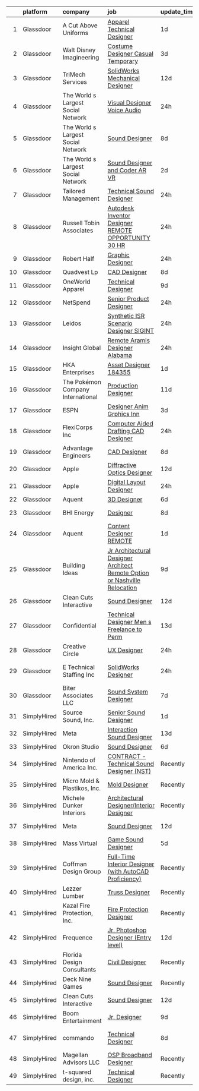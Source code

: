 

|    | platform    | company                            | job                                                                                                                                                                                                                                                                                                                                                                                                                                                                                                                                                                                                                                                                                                                                                                                                                                                                                                                                                                                                                                                                                                                                                                                                                                                                                                                                           | update_time   | location                    |
|---:|:------------|:-----------------------------------|:----------------------------------------------------------------------------------------------------------------------------------------------------------------------------------------------------------------------------------------------------------------------------------------------------------------------------------------------------------------------------------------------------------------------------------------------------------------------------------------------------------------------------------------------------------------------------------------------------------------------------------------------------------------------------------------------------------------------------------------------------------------------------------------------------------------------------------------------------------------------------------------------------------------------------------------------------------------------------------------------------------------------------------------------------------------------------------------------------------------------------------------------------------------------------------------------------------------------------------------------------------------------------------------------------------------------------------------------|:--------------|:----------------------------|
|  1 | Glassdoor   | A Cut Above Uniforms               | [Apparel Technical Designer](https://www.glassdoor.com/partner/jobListing.htm?pos=106&ao=1110586&s=58&guid=00000182d3d2618abec780efdfd5df3e&src=GD_JOB_AD&t=SR&vt=w&ea=1&cs=1_48b887fa&cb=1661411156708&jobListingId=1008088124954&cpc=39A4E8CE329AB187&jrtk=3-0-1gb9t4odlklv7801-1gb9t4oe2g4ei800-81e2958f26bec26a--6NYlbfkN0DZZww-p_mr8GWlqIRBY21Wjl_Fk3kglyx5_HcxykVqwXZdTK_RQWJFzG2--JSCIKcXUPKfG8T2NTLlSU-Aa5jatvZMVMPUCVVe7QI4-MfIYtbcUAeMtOuOCErJDgVQ0VdZxfhqxq_9xndenQWKHqbdetCu8oCQlTIslCgpx1S5C14UMc7LX_9913lBWTYNml4NrltbwUMaIxblhDeSlkTY6MC9Vq5W96RG23To1DdADD9j4Yxa5YYIKG6LTdZFdCXT2Y8e9bDV06jrO0TFPSLF92Ls4Iz-1v_GKJF5SFPsGEzH6aMKtVo3a15-7KKwvaBY8wBGrIVhYC-xENDsWXt3B8RZCEArFCepinyF9wQ3c12gQeFVzlZtuFf7F9aTit7yxYXYWfXMZ902UenIZy5rcrktqIhXU7EeObfN9ZN14Tk1InJiib_x0gvCkSf7RwxUQV5QibVPkrhTWcnZ1qOYsTUbyr6Ai2Gojv8vth9KQN2NonW2kNa0hPF6P85vTNA%3D)                                                                                                                                                                                                                                                                                                                                                                                                                                                                           | 1d            | Louisville, CO              |
|  2 | Glassdoor   | Walt Disney Imagineering           | [Costume Designer   Casual Temporary](https://www.glassdoor.com/partner/jobListing.htm?pos=115&ao=1110586&s=58&guid=00000182d3d2618abec780efdfd5df3e&src=GD_JOB_AD&t=SR&vt=w&cs=1_fe8b1e03&cb=1661411156709&jobListingId=1008084142677&cpc=D2F1DE17EE1F43B9&jrtk=3-0-1gb9t4odlklv7801-1gb9t4oe2g4ei800-b1ca8532029a0a47--6NYlbfkN0DAFTyt7pbDCC2JPO79CSdi1dIb81yjczP5qsKcZIxgiYm3-7g-689UDqHItQTwke_kPIYZDxVm-GVZkr8ZPihLFw7pB-Ef2pd_17vLeXV1GzLJxb-pfTDNjBujKWoRXo2vegEqm46ilLkfLJpRfymR-fzKRlm8RiZIvyWrMexjxBYurVg-CCPChGxjOCp8bT7cch0F2rihYr8VoHifhaWxNSCAcO2OjTM2QVg9Gc7SipbpWLeXWlLD6Qoywao7e_GrcgR7o_8Y6V-OMsqkAuTg5jszTZESmZtvsAZB_2WhRTNmnoIbmAVlSo72uTFCMgEKVO9yJem0gDsnfGCTgsW05GjuoXX2Q-GEhndi3owyw554jAV062ULTZv4u6DR1xU0Hw0FJkqQjTvJqNo-OrnE6_aIkvHkpaVdYxy4TqPXrASE2w9tQqwDG4JyVh8BmPw%3D)                                                                                                                                                                                                                                                                                                                                                                                                                                                                                                                                       | 3d            | Anaheim, CA                 |
|  3 | Glassdoor   | TriMech Services                   | [SolidWorks Mechanical Designer](https://www.glassdoor.com/partner/jobListing.htm?pos=113&ao=1110586&s=58&guid=00000182d3d2618abec780efdfd5df3e&src=GD_JOB_AD&t=SR&vt=w&ea=1&cs=1_37823017&cb=1661411156709&jobListingId=1008069160098&cpc=56632219D727AB75&jrtk=3-0-1gb9t4odlklv7801-1gb9t4oe2g4ei800-3aa55860c24e2842--6NYlbfkN0CRQJS2tNd1d52Wv7uhfUHRD82sXOQlPe9c-g3uDg8GrvZ2oeaohaoQHtrGnXJlAPPsXSIrmxk7OydccUkaoeXAeEyCMQaVajeqZAF4LuXOfhuraPz28iLiJCJBd89RxBYN3Fv7IrvhAxRFN9iXhNelduaMki3SOmOtfy_Xmm9YGxW86c2hCHy8kTSnGVnHUTP6tZWUWvGrSzcq4p_owjMgAq0UxomEfbRq4sMYZfYL-YvWoAWniwLSGe336mKA6nwGPrWOy30Sm6nWApSKlP_Dm3TGKvGScnF98okYXW0QyokZk9aztqudNZCzVNgZ4YRiVnyltwGbZbnGGiL_FlSYs8zKLIRidSy4YitIf0h35IPxguaPprb-6lclnuTefpBew5qpZD97C2207ReqqTV5R6RaYQ31l5qMXPw--8aFgOvfHAFRmSZTjdG1O9TKqrTlZAvl5fwTx830LKH_j_OEKSBti87QZEvtLYu-Js_C3FRvlnO227JMl6qwSzrYgLvghhFy9KlW_LMmgub_yHElPzZWe4WsLDApAny9hZCfbp_x4fI_a646aINqCO8TrWA%3D)                                                                                                                                                                                                                                                                                                                                                                                                       | 12d           | Charlotte, NC               |
|  4 | Glassdoor   | The World s Largest Social Network | [Visual Designer  Voice Audio ](https://www.glassdoor.com/partner/jobListing.htm?pos=118&ao=1110586&s=58&guid=00000182d3d2618abec780efdfd5df3e&src=GD_JOB_AD&t=SR&vt=w&ea=1&cs=1_56c5b5f5&cb=1661411156709&jobListingId=1008092567952&cpc=217C45A42544DB93&jrtk=3-0-1gb9t4odlklv7801-1gb9t4oe2g4ei800-dc37c3d3ca90a28d--6NYlbfkN0DSgjPPcnEdvoK3uuxfISLALE6pB1FR7YSHOr_tSg5_QGIhoz_2VqUepdcKLBLI_zRVxFbGPTdzGyRwE2_lDToekKqmJncQOKjIyYKnPGW7-0BfON9lfWMHu4_e-WwaRLd8vHt76yBbe-L6acho4Ov21kJAY2TuFP_QDkzQ_Tuk_N6KV8mW0nmAH1Iuby299BJBxd9SQ6NpcS8H9aAr4nxmQx8T1KdKi9QoHoJQ625oPCViQSN-7Cow__YYA4_7t_TOIbx7UHaoA7x4s0ZSQI5Ol2gkEvcNL9NZoaitE28Od2R1wndlWYtjFLvdaapudAy34X0SP15-bq0536lBNEdqdMEzsIKRM55UnCTIwCMfKGGuWrhZRmrKzvhL3ydXnXJ2tc8A-X4gYdVGVdIs7aQPKsxrIFbfqnABOM6bZOl4WaEFBH2P5XNOXwdI2Rc5AHnR-BQZyHkv0CBdsvx8VNm8J5bvmdK3UAhz17sBuG65E_Fa6wD_AfEPJnzGELYN3ZwhYPJg1H0Bppbt6IvCIb08ElVh2yuwylZIJRfw2m0obDNg2W3LBev02MoEQhThgS_m-CgWn8GPBRol8Y1ykELraigkr0zsJiI%3D)                                                                                                                                                                                                                                                                                                                                                                        | 24h           | San Diego, CA               |
|  5 | Glassdoor   | The World s Largest Social Network | [Sound Designer](https://www.glassdoor.com/partner/jobListing.htm?pos=109&ao=1110586&s=58&guid=00000182d3d2618abec780efdfd5df3e&src=GD_JOB_AD&t=SR&vt=w&ea=1&cs=1_c07dc4df&cb=1661411156708&jobListingId=1008073886536&cpc=5EFBB0462F9C6B7A&jrtk=3-0-1gb9t4odlklv7801-1gb9t4oe2g4ei800-ac2d49b090b9707c--6NYlbfkN0DSgjPPcnEdvoK3uuxfISLALE6pB1FR7YSHOr_tSg5_QGIhoz_2VqUepdcKLBLI_zT8uHxsXd_VUzHHfxdp09lEPjHhpHu0KvAebDPljf76RIjgY6tEzAcKIkDnZm9-j4yrUJtT1tuHSlTEe0iZU75zT6_2vwQZGW5x926LLWVxy8B4LD8PBLgjbc3tOt1XDnGaiUtJ_fodDrLsVDH4Pm5cZPZudPpuN3czpHXCNN8M8ANJnJmsLeuK7B66kXt01MMY6Aw_MbC0xtX14NJX0LMxT-mdpClzk893B2kMyxcwo-Nw2jlf2Y3JqoV1MaxdEQ8TduvyPF8Jaoq8YAmfyqXRjJTLhP6jI8mswe5iTA1x0vEk_cvMaRaZmgR-bwuM_d3bCfV0pbcDml__pvY_p7meHenAaQSAivhYLbDZb4jiJ4LcQtrKnomTTUCEfsxhbwLYQzXhcBJLnlys66B8KZP5urAz1WzfxxJr8_usboKRNHI_RSPW7yEUFGcy7wDTDMQ_i3RjpLjbtZko_W5xcQt5YCnNjTtCMYqr6S78poTA9MKbPCnrBB_d0rnquR0vD0h77G_p-VtBiqQXmSKpF3aE)                                                                                                                                                                                                                                                                                                                                                                                                     | 8d            | San Diego, CA               |
|  6 | Glassdoor   | The World s Largest Social Network | [Sound Designer and Coder  AR VR ](https://www.glassdoor.com/partner/jobListing.htm?pos=114&ao=1110586&s=58&guid=00000182d3d2618abec780efdfd5df3e&src=GD_JOB_AD&t=SR&vt=w&ea=1&cs=1_69faa14e&cb=1661411156709&jobListingId=1008087486927&cpc=75B6770C194DCF89&jrtk=3-0-1gb9t4odlklv7801-1gb9t4oe2g4ei800-7eb65d78236cda7e--6NYlbfkN0DSgjPPcnEdvoK3uuxfISLALE6pB1FR7YSHOr_tSg5_QGIhoz_2VqUepdcKLBLI_zTPWhRV4lIOyrDiIdmhFkdEBtKc51S_aAkZBXaVqBQtbqkOlmt-tpVTaoYV4ILXGGbXhLKysHzcwdG19go0mqiEVFk3_Wnnz69QGjXHP24av5LoqEocnTvhR1YOY3OhgNV1dNMfx0ZfQevez2M8rb2LdCtBpsizOeECHJkolqjWfU8mcyeQJ3EpMZnigwN9sACTEjB4VYy-P0GXhKI86OIlxZ14UhdSLwWaJ8PI1l0LmSDi8FGRmqykAhLR8wsc9agbTa6lK7RVDP_jcx3Rs-YbIfzfVAEEPs17UyG2PWQsZspez0yJYM9631tz7EpwVgaQOnkHRGSKUOBiKcVRG0712mGPG-tNcPiFLJ7Ee1k05M0ZV40IaaJIg48ALTJpY3wmo-3ydIyACFG1c2BzXhdatLNestsRvsYDKXAlqZqjaynGx5Z0Rx9pBMOvOeehlmr_LyqfnzoWJCbj0Rha0UuR22NJWPAAtWMCU4N3qtQbJqdqj48el1Bcx6-ANIqTwBBm2RQa2VovVPTaI5bCWmNe)                                                                                                                                                                                                                                                                                                                                                                                   | 2d            | Baltimore, MD               |
|  7 | Glassdoor   | Tailored Management                | [Technical Sound Designer](https://www.glassdoor.com/partner/jobListing.htm?pos=104&ao=1110586&s=58&guid=00000182d3d2618abec780efdfd5df3e&src=GD_JOB_AD&t=SR&vt=w&ea=1&cs=1_929e9ec3&cb=1661411156707&jobListingId=1008091205924&cpc=56C4EA4A1A191A49&jrtk=3-0-1gb9t4odlklv7801-1gb9t4oe2g4ei800-a5007538d0f0ed45--6NYlbfkN0DI_pqscLjs9LkB0jlO39g2s8RE9SCHTdataN4HV1TulM7Ds4Lr1PIsV9L2_JXp5obPqoh5kfjlGRlX83EnDTK-svPOBVp-hU3SOSnLj1a0jktsEVqDnovVBA_QDPZMmudSJOO3hL_CWKLqCkTYTpVRcgsymFeDRTs3Y2Istw9YtgjQtKY4AjKFEUjsm0WTEuY_1KSyWeucMlSeuo1e_aflsnrM7mZr-xgkdrJXhkiJ8VJ_MRV8YVJQKHVV0qKGeS0PVcNYTKNvRo-6b_8-n-P5NW3V_sKqPPFKNYfhwdJtkUregUrjjPgraDDRJjcnUtYJUBZY5uuApc5yH7wTQPIURtgyPYNcz1C9k1oqdiA3aVsjz20YQsCwBnzuWCER8h9heywrhpFqn251ed6pQhiBnZfEvfsoAdcl3Xw6nTGcTeX37hO-pUJurl4uNlT_Ss2dMxFWhSjU5CE099tal4wyq3jUke3PZf31Sg8yB690LOnU_JbX_fVAc4jarxSWWaCanT7_DdfYBispjFHJ14yp)                                                                                                                                                                                                                                                                                                                                                                                                                                                           | 24h           | Philadelphia, PA            |
|  8 | Glassdoor   | Russell Tobin   Associates         | [Autodesk Inventor Designer REMOTE OPPORTUNITY  30 HR ](https://www.glassdoor.com/partner/jobListing.htm?pos=126&ao=1110586&s=58&guid=00000182d3d2618abec780efdfd5df3e&src=GD_JOB_AD&t=SR&vt=w&ea=1&cs=1_fd84b3fc&cb=1661411156710&jobListingId=1008091246304&cpc=FAE5E775D180B2FB&jrtk=3-0-1gb9t4odlklv7801-1gb9t4oe2g4ei800-566ec7d0d00f0417--6NYlbfkN0D0oHalkslmxkV5PzCO_JK5R5_13HKlF4r1KLnzIOTGO6Gi7BN3LjFbbHBi3Xkt8jbbYwt7eaz8O-kvHHXrl2qGuDQiqeMLSyFEmzGA7V7eLA9qzlSEhHcVPKRYw9MxZqj8rkz0ic2ehaO2SpkNTpG5B1KXku8Wy3pjrmbPDFnV4f27GptG1NH5b3okYqdDXdI_dSGv2QhSH0-l9_nevvg3A7yUq0PqVCGSQ5Fj6yx7Nvpcp2hhTfdXo0knW2ooxHxrS4RbmT1VmRgAZPNqmePXg63Jocj2jKuC_41-R502_A7VYS7bzxIvlq6bXuAU_2AkYwYZXG33g9ST1dXVrcksLXNVjOsU0QKnKG4YyaqMzqGcDUw8X1kdvUROutWHPGbUtIX4UgCBjmbp66QWBLsxlDER60SrKWfMCX950CzJ-rgFZB8pdpvl34HD3bP3T-kZzcb-TgImSo34pEfagCBDyi-WJiEA049zGAuBZxVkcZzZNyneGH2tribn65SGLCqZA0IL6Ln0F0XjFm86i5DKtBm_3Vf3799pi0kD9pFdbQ%3D%3D)                                                                                                                                                                                                                                                                                                                                                                                                  | 24h           | Remote                      |
|  9 | Glassdoor   | Robert Half                        | [Graphic Designer](https://www.glassdoor.com/partner/jobListing.htm?pos=128&ao=1110586&s=58&guid=00000182d3d2618abec780efdfd5df3e&src=GD_JOB_AD&t=SR&vt=w&ea=1&cs=1_552d09b1&cb=1661411156710&jobListingId=1008092119970&cpc=DE56C24FF6DEC286&jrtk=3-0-1gb9t4odlklv7801-1gb9t4oe2g4ei800-80a41e6e3ef850bf--6NYlbfkN0CpzDdaQkua3np5pkmj49lKioZwmwxQ-yx5plwbYmV_MzWNBoPgCjn5SRWLqYEdD2UfmNkEUGucyMLboQqwmsyjPznxxtTnYdkVRoX8QVQo4CRCGN-5QTpMLX3mKJDLUdtlGcwYx1ytBzUSZAaZb1pGsXYiAws1OttiNBq4bAibRyVDGYUjJtdjMKzUZkBnIg7mX2qCaOb_aCON9vbBe2NMx0KhyuRlmhDUassyytF6gzhaBafRwLs4oEWun59hwD1eRRup9CQu7VT5XsZeBawVwhOCdTA8c7R1yfIDf5u3MOAdAHpAyjcgv-vxb6moErqmxJS70CFZto81wG8IA1c0_2OaQSFcfEyEX9rjno6p3XsqL0Ic6_qC3Ez7xKk7XkrMwiAjR_Cfq_wble53cifUeZtxuWtzRMYhoWs2savjjjGGQcfHT19KqpkJ9-PJHEw4qhBTHy_D7RZTcHQ798ro1ow2rK3a0mObBmSIjvqoo4afnFinfbUP0uAs82-wAEfKZfyB3zkpynV0LCDmXQ-C7yohcTw-EbqXK467JbBbphVQxoLXRFRVC_btJrVghDQ%3D)                                                                                                                                                                                                                                                                                                                                                                                                                     | 24h           | Denver, CO                  |
| 10 | Glassdoor   | Quadvest Lp                        | [CAD Designer](https://www.glassdoor.com/partner/jobListing.htm?pos=117&ao=1110586&s=58&guid=00000182d3d2618abec780efdfd5df3e&src=GD_JOB_AD&t=SR&vt=w&ea=1&cs=1_cd4c76a4&cb=1661411156709&jobListingId=1008073887305&cpc=149B3D5996025BBA&jrtk=3-0-1gb9t4odlklv7801-1gb9t4oe2g4ei800-8f2ab661198d3f0a--6NYlbfkN0ALgiPoNrxd7uQR5Vs7xT0RpoEmX1ZMxOm59L23f3IckhVPxCDb04Ar0ZVdC3rqWfxWpC0Py2u17cGbvdoTNcI4bG_E_PqE46YBg-myDrZNJTM5kYSJxkuT47pNefFRB5VByHhYiC9n9kYzseIF1EYaZyNABJ26oaCwngzFQe4kFoNiGZ986yf-8Rzgw4XcsoGnCe7g2rQle86Vc3TzUiMx0wACcMV_U1YPGCG5JGZAso-cZ888VVn3kaXGEW7c5pOVLbXsTQGgaGAI2kAGUgz5gO1DmTFE7mqQlVgiTpa0RNjp7pVwGm-sBssrjFTJEd-y1MCFW_t9DMFwdX83dYPNU7_P63wa0j2ckHUDgyn2JxNiol7kNH_MmNetqDG4nelfdk_92Hg4_FwouQQuNYkANOeisd_vZtcrRpAlWOaQh8BQhFppTfqafpyhpENP9v6yPKK_Bx4DD3UhWCOIhS-ObmkxF51z_Ygl3Vt9X9dHoa4qaiGYlxiYeCBsMIIugwadxRQ2RvkPWL7QsWPbSAscc2cM56fdyJCNzZ-SF2-768kI8k70pId0j6lx5kv8nGKrb8Gxomoritp0AhhoD4niDS5KLtawxLrBVpZuOcQ-WA79ywleHLHuE_YBPymzIS2fHrkIgXm92hjAlyyRP54r)                                                                                                                                                                                                                                                                                                                                       | 8d            | Magnolia, TX                |
| 11 | Glassdoor   | OneWorld Apparel                   | [Technical Designer](https://www.glassdoor.com/partner/jobListing.htm?pos=101&ao=1110586&s=58&guid=00000182d3d2618abec780efdfd5df3e&src=GD_JOB_AD&t=SR&vt=w&ea=1&cs=1_db27ec58&cb=1661411156707&jobListingId=1008072360346&cpc=D1B7150B9C545245&jrtk=3-0-1gb9t4odlklv7801-1gb9t4oe2g4ei800-ef8c57699be4e4fd--6NYlbfkN0DzaDHVbxJ-LJZej0v9fk4K-FwNocoxjQ_zxp68kPBvcnDJ4c9ythlAgheNDG4iDAGNAGEqDU-BA_SdyzfcvqeSdX4Wb08TGsE1qPM89wKJlf-wfBo-9oShBcUC-GGYmxHQ-hkSG7ek5vWxUq2FGZXNiQ9zXe9w3mybDuVgi-prIQ5_0Fnv7-68e34nShiBqEvN5qmu5Xz6TEOb9UCdPuJ9OdEHhKz17j6rbtZ2vI6ZZad0h9lrxhs-_q6Ml92pUI2UXpgBnZ276OPpqdGo2HnOymbUsc-qkxiU0o0uPGOpRCHYI4hknn1qIj-TF0EW6qfyb1CpEeHQOviI_FuFzkTzxOdPm4lzEVxKPZvVONJbn8w-FV5l7hH1rw9jTwGkdvzpXlayIQXoI5s3q282PqHMSytxYtrEXkzbDAm4L19H1Qp3isCh_E7Yv_BZmMuYJbVRQSvdF-L4N5VjilsLwXebCnF3GlIoZywvQL1ZjwwK3bZxf1xugOb0SLtgsek5paI%3D)                                                                                                                                                                                                                                                                                                                                                                                                                                                                                   | 9d            | Los Angeles, CA             |
| 12 | Glassdoor   | NetSpend                           | [Senior Product Designer](https://www.glassdoor.com/partner/jobListing.htm?pos=108&ao=1110586&s=58&guid=00000182d3d2618abec780efdfd5df3e&src=GD_JOB_AD&t=SR&vt=w&ea=1&cs=1_686ebff3&cb=1661411156708&jobListingId=1008091549735&cpc=632C08DE5A4EA969&jrtk=3-0-1gb9t4odlklv7801-1gb9t4oe2g4ei800-de452a55cbf5ee3b--6NYlbfkN0D7gHjVs6e7Oxt5_RYFm1kVc5GldOnOKIu8OM7SjH2o-WnMec_ygslutpkT5uJ4h6jSsparHclgoLD4YqMNnM45li0FEXXdxa9yCu5t4sTxMOiCeruEFZ2pYkXgRhnv8aFTWiXGkDyuPXdghQQnxpJRvbxvsOPqNdaKdbDrz2OX8JgbWYrHyyzFHmCPtC95hsGAipxi9O4kd5cyBB42XMEveU-z07HNHziL-BlFArmeQ2C893k4CjsDV5D_zgM-p7buic2joZOfbuxHWxCWwpq6vDlwN8qtjDA3B1VpZLY4-vvBk7malzZGiyGftDiqSLePOV1fL6OjpRiGSl56TumeP9XPToWCPqWmYu3zHlSpTkCW_YWAtFbr-HEQwMBYQoF1M1tVZNfgefO88Fi2ociT2jxuETAa3tq_M5i6_PCOzXxvwBPE0UlgxfKU9uWW9vH0nJ1q7uL_vHYaiPyJz-mvMcFcWOxsoLOXm-UQRmNINGIL2yCmssCmxWBtCn-lGgDwx7Z-ZZJlgg%3D%3D)                                                                                                                                                                                                                                                                                                                                                                                                                                                                | 24h           | Remote                      |
| 13 | Glassdoor   | Leidos                             | [Synthetic ISR Scenario Designer  SIGINT ](https://www.glassdoor.com/partner/jobListing.htm?pos=111&ao=1110586&s=58&guid=00000182d3d2618abec780efdfd5df3e&src=GD_JOB_AD&t=SR&vt=w&cs=1_7f82a597&cb=1661411156708&jobListingId=1008091706063&cpc=C3517E2410EFB392&jrtk=3-0-1gb9t4odlklv7801-1gb9t4oe2g4ei800-2860aff2feeca98d--6NYlbfkN0CZUO70VSdYKA8PR3jfrSh5ljhqJhfDt0PzQCMubt8cRihWbmqO_-Ccw6DGinMZCyLY4-sGHq2tqdmFFVNy6mgJsxtQnX89wANLvG3a8jHdJYm5m6FKqP5gYaIa6BXvDC_rFHHNn9yzCM__hrmNYq60tP51NqezbGV_yySjJA0FHWEfHNHwne9vZwZmXFyM7uY-NZDqQdcvYsmY_3gHWBJAmA9iif8vcvMa3mk1ym9ga0-z86-I8MNRzbo3MEic4GNMfM0TT2KGOZgMhYPUSccZDUVvWNyaAqLJqZCJdHD8l3qfFgeh3CM2EBtIP-FxWFjD8Qotd8P1GDkSyTnuBSllj75hr_qoB6Z7KAPIXeOTRY9WfVXpvTzqLVEiKyijbCI3dUaGwD5wb9VhVnW-bQhiArlZQtR9_LuHQivN5qp2W-G6NQUb8aiAAivZS9m21WC97zFco73MNr03zi3ymTuFbizo_4eghm0gtLibZQMlKCyoWJKIaXaOy5YtH6ND50u0FFam75o8vydLZHrzma0tijVSzt8d1Q03Cv1GKz19BXC7cttuEZN_-09VdEQGqFZU9OiodAGQmUoh8F8c4K4G3DCADRLo8-4W6v35mI8td-bE3s0nsBtFNhgwGoLvkRz3xdvDXfchJA%3D%3D)                                                                                                                                                                                                                                                                                                                    | 24h           | Las Vegas, NV               |
| 14 | Glassdoor   | Insight Global                     | [Remote Aramis Designer   Alabama](https://www.glassdoor.com/partner/jobListing.htm?pos=125&ao=1110586&s=58&guid=00000182d3d2618abec780efdfd5df3e&src=GD_JOB_AD&t=SR&vt=w&cs=1_97978916&cb=1661411156710&jobListingId=1008092181632&cpc=6FC5BA77C9A4CD78&jrtk=3-0-1gb9t4odlklv7801-1gb9t4oe2g4ei800-dc9a8723212ccca6--6NYlbfkN0BKkHZu3wF05EeDimN_p6sYpKCMArvwa95YdH7UpkaBCqc7l59ErwqcS2nkFtdfSD580VHnPj2ZNK2jaoVVM9GYJ7IWp-KEvusGbJB6HQYb4EJmKOThMOk4ujTcukzwcdRQBKgXnnbRXLcOHeFKNOHBAYKrVXKRaEqjzvpyTEVsgN5tNdWaS4oNeJHIG_KJlIR5MAvouHojmdkRMOk2tqP0XJGz4Pc1NVJSXJCX5bDrg-enurCsGG5VGLL0GGrcv3ku5dm2ToT_v3K1XpYJ44mqd3lRoymBGZntM8dnMMrWgiVNB0fuHrJmwI9_m9JeldZ7wgpRpPuO0sN_gYd_6pv6kS1CYBaJ2aeLxBE8cXBtmPMkM7zZn60DKrQAYy3r6eUBvmeufOg3eyC3TgQoNYhN0dYHVUhz7Gthf8HzlGctKgAUPZDwmjpTM9xKIcd1kNtd9DIcPYG75Uo4xgFrlfabdnQYSgypljgG6XzZN6xsi8yZcLiPeWKq)                                                                                                                                                                                                                                                                                                                                                                                                                                                                                        | 24h           | Birmingham, AL              |
| 15 | Glassdoor   | HKA Enterprises                    | [Asset Designer 184355](https://www.glassdoor.com/partner/jobListing.htm?pos=122&ao=1110586&s=58&guid=00000182d3d2618abec780efdfd5df3e&src=GD_JOB_AD&t=SR&vt=w&ea=1&cs=1_6c1b5053&cb=1661411156710&jobListingId=1008088928437&cpc=01657B10174A43CF&jrtk=3-0-1gb9t4odlklv7801-1gb9t4oe2g4ei800-78ce0dad3a59ca26--6NYlbfkN0D2Zbx9XuZiwQ79GU-6D-_G_OF5jUrh-BR5XA-QHW_xVEvvOjbjwa9TzC44A7zOICseHxXf4FQ198BWZthjhjEH9g4IwYqi8nkwnCJEBXxzH14S-hMHpFu0BlhHDRUQFoGXqaAY6LMLipQQoCjzPO7ayG8tSAAp2JeS4RFfHPkvOrIg7ir2vun1uSIPwreKkHrheTcEWgYc_M4I1v9cKlctSdbat0uSBY6yWFRsBElNpA2n6S5QxiNKJ2Jelz0b6zvNIIbkg1rhvoQ0fR6S3gQbHgL8fnNLX-pP4CKcUwLXv_g1JtcTDFQH0glI7YOQWDaXZrC6GFVw1vXmngc2J2kVcpwzHQ4lZ4uu8cR2eBPD9zf8qqwJDYOeO0HAaRtfcxRy-C503HfS3Twsg4JFEvA5FiuhqV4E2H4VzrSu536KyY85HvlT86sp3nrAHPae1Urh_o2ctZQMRoMssGZo1uezvvkXHF07zL-NlD9ReJ_6DT2MI00B-0jDJOCa6do0bRyO0_RRLxnSyqKd_ac_goLE)                                                                                                                                                                                                                                                                                                                                                                                                                                                              | 1d            | Raleigh, NC                 |
| 16 | Glassdoor   | The Pokémon Company International  | [Production Designer](https://www.glassdoor.com/partner/jobListing.htm?pos=121&ao=1110586&s=58&guid=00000182d3d2618abec780efdfd5df3e&src=GD_JOB_AD&t=SR&vt=w&cs=1_e49f0af3&cb=1661411156709&jobListingId=1008069960134&cpc=451933188B21919D&jrtk=3-0-1gb9t4odlklv7801-1gb9t4oe2g4ei800-e5e687c9b2ad3558--6NYlbfkN0CsgUO0V2fSZxJANSxJiftVXeq1wpG4BxYFHzXoW0hPJnnKXvOitF3aYLUaiHcMasRnqh0WUwdWoAyLmI80oX7oPAq-PgH7hSJ92a-YT83zUIBzuQwm9Kkc95qzU8uIOl_1FtGzYfux5BKaumQSfITy4M_H4fDz72Fy-8O-eF4jbk3ZgFvA1VKoo--LMiTIpkDUnmBBykIEWPUSalZGYsiwIBzWIQjbIWvxNmZdDeoOBATVnEBqvvqxUSooo4M_srul9pS4a9t_nNAl1kapMJ-4_fp6ibsiRszlzsEKPm8JmQR9mvYE2klJQapop4FoxHTn7a6GVlOAMaw-YIhBgu1_1_UnJxbMdY1sJo6yVzPDFPPcIubs12MGy3AQ4sE0nV8qoYXZusybqYRDcyHNCVvAqDbTe0alb6dMeq4Uvxa2cje2yHKhDO_ZLxhmIxDEzlcVdVmAyxpsHyF380RoplTogEv44JdpM20HJAaO4D1bdSY9UFPk9OPTJd_eGIAyIaTo71TSu3j5v5MFg4AOv8NMo0hQeMuwRxleb2v7g0ZsEx_Y0XKTB_L7qi1rLwAYmygGomquBcRvDey1OjX5FzpakgdNEr0I0cOKEokUA5U1nE0JqWJKszJsj4B93SpGM4z5uUWoKC_Ny2nsskpy5whPJn_IQkR6DX_3Fx70-BCeW0Zmh5ZBE2s2cOWfwz1mvNG26agWoyhoM2eI39oU6qR6Jjyp7Ap1CGOCrMN3PZPaxGekAk02YYWaLUJBkb8tg5NYlUImoN9O8qwZcHRaqBOC815qQ9XjKAW9ZrNNv7Cl94tGYE8FSw0Rf-rbwk2NLgEPMnUvszaAhbO9JJrwqTV0N1eqqU3O4TDM3ugqB95zbU-zftr1IfNmPZn8-Qv0igzczI8DPXg2jaWhjcx4JwY4LgEpaHkAORn2uDKSHwlhrA%3D%3D)                                         | 11d           | Seattle, WA                 |
| 17 | Glassdoor   | ESPN                               | [Designer Anim Grphics Inn](https://www.glassdoor.com/partner/jobListing.htm?pos=116&ao=1110586&s=58&guid=00000182d3d2618abec780efdfd5df3e&src=GD_JOB_AD&t=SR&vt=w&cs=1_052a1fb3&cb=1661411156709&jobListingId=1008083924546&cpc=1CBFC3E34E2A31FF&jrtk=3-0-1gb9t4odlklv7801-1gb9t4oe2g4ei800-ee05b185fc21f5c7--6NYlbfkN0DAFTyt7pbDCC2JPO79CSdi1dIb81yjczP5qsKcZIxgiYm3-7g-689Ur9xqU8QiYHUS8egt5HEXbHvU8gg5TsXEwut59yxpZQAawAol1dU3nwa0f-Kj5G0u_prU43B11xv4ZW-IdSmRY5BLkeku5gAZU3K9DQl9dZUNAHwGWbnHbBGJv7pnQO4iVQDDnTZayBRY5tyjcLgluqz7SHHF00TmnKlYmWsat1Rs8qOVXCqxmtFDT0NovHaV5VmYqTjrGkpC_GzPgInQ3Qe197OfopfrEYlHMHK8qAaON-NGEazk1a9WTeQSe-ySD7sL7RJGa4-iowbHXPzTXaL_JZXdVwZ6BA47TE_G0iqaQ-YdUmnAGI-ZNJ7XyrncAXgCBw8htlyGoQFUFnW21U_2ZOvU5P80ZCQtWXzluvmPUJ3YwcDdbthfXjAkSuaRJBx7vXpAJmw%3D)                                                                                                                                                                                                                                                                                                                                                                                                                                                                                                                                                 | 3d            | Charlotte, NC               |
| 18 | Glassdoor   | FlexiCorps Inc                     | [Computer Aided Drafting  CAD  Designer](https://www.glassdoor.com/partner/jobListing.htm?pos=127&ao=1110586&s=58&guid=00000182d3d2618abec780efdfd5df3e&src=GD_JOB_AD&t=SR&vt=w&ea=1&cs=1_b4dfcfbe&cb=1661411156710&jobListingId=1008091730360&cpc=C63BD00756FD6F58&jrtk=3-0-1gb9t4odlklv7801-1gb9t4oe2g4ei800-f725fae0bbbda738--6NYlbfkN0CeHf6LFs9dlnNhWBBhyVXLw56Wp6kXIx4YGcX4dLunO0ID6obHIOOprqbiR-d2AbOx9voESr6683rHYjMH_4THtpe5ogvIcg-MzlqV3NBdH1e9Do9u6uymcXTkQikreP0KHf8L-wyBAMJTWWcwyGAcXMBAnPSqn-O5M9KjIEihqQgVIm_ND0WOmDrCvmVqtlVDbto0JYr8KrqJoP8hqRMF2jO2diOsE5V5a9A6Rf5Fad0xJW79A1X59vCymNFtfKT_ZMMqlHeRnVPXlmaGCTCdVcxoExn10FRUtyVRIKWI1aEiNlMgYASa5ByqK2LNO9w84OQQfUNA40YbdB5MQrI6yOO3LZfWwLk7582Pn7Aq0dfJHw-St_HykvAcoMHf1ylBoSnatUx4-OCzFBg4ANP0niFmoASzkACEjCUfV3fV8onq1Szl3symMh14SKlWp5OznwkLxBoBZwnQSX84BfZwtxtudWScdyQgC_4yqId7GNgXkta_aVqPxoFrwx5Km4OGfC2-02jVP44_aT9HjUnV)                                                                                                                                                                                                                                                                                                                                                                                                                                             | 24h           | New Lisbon, WI              |
| 19 | Glassdoor   | Advantage Engineers                | [CAD Designer](https://www.glassdoor.com/partner/jobListing.htm?pos=107&ao=1110586&s=58&guid=00000182d3d2618abec780efdfd5df3e&src=GD_JOB_AD&t=SR&vt=w&ea=1&cs=1_a3954a87&cb=1661411156708&jobListingId=1008075166974&cpc=9A35C3CDC9AD954F&jrtk=3-0-1gb9t4odlklv7801-1gb9t4oe2g4ei800-18be19c662c24d06--6NYlbfkN0BH6viF8WjaMxqQ0mPf4qKbvr6QUaLAnI9iT85MdiLLH4X04agwAqVBzyL7s2qtJyEpzfDTxuLp4WxUvrDVXPLALTvhfjGJCocRXZs2kOmOzSLo2ViuIWfNRivlogvxeOTGJXUD-4gEHgNbQgrbn5U1lyCuc8N0OsAnHA6KnozGhhxHiZnC_EgcE_qO1KqaCztmVh8EjupaPxRb1ZBWVCHe7rhYdLv1PEroa57CwLjQaXjuDfRrmm8osoSCN2MhXfZJpfz_Hj68JYBnhf8iIuoO7ObyiTwM-dxl5LDkbIqLpCBH4tYOwcrZcNl0x5dE-2py6lUUA_LFH9g3hmru9rbOvy8JGjdTXPMFDpTLt1Kioa5YR1UIYZO7_Iy2A1ZLBn-_TUkeUdb_8Dn-H_WLjUt_UFC2L5sxaodOpoVYLYF17Dn5ngyAw_rfn1lXnUMUSuK7dZB2XF-q0dtC3UYwTL9KY9gGAy2oRjMuseN-AP0wOokXghAE-ddFPGl2lRHYYcHQbWEyj_POhlQSXam5Sv0vP7OCSx1v_afXJz2dyWpG1Y1VfbqPBCMoSEKbKfhyHh7nxLLHK2RLXETHpfkkh0Fjwbp3BWab78I49yy9dw1S2Q9-58Gg4aq6Bxz9sgBbDt6675NxGWZ_K95UejQP7OXELjv16AYVHAD_7iwMlJHShN8LU8AbUL5gT999KwEXzBpG1ia_HBiCybM4ki9BTI3CgRhjU7pHh3FuyMQOy_ShIrAj6XIghLNgBShKF76OeqsSx5_o4H8qJzn9vHtFSOa2G6hxKy4Nkwg%3D)                                                                                                                                                                                         | 8d            | Santa Ana, CA               |
| 20 | Glassdoor   | Apple                              | [Diffractive Optics Designer](https://www.glassdoor.com/partner/jobListing.htm?pos=112&ao=1110586&s=58&guid=00000182d3d2618abec780efdfd5df3e&src=GD_JOB_AD&t=SR&vt=w&cs=1_3b257233&cb=1661411156708&jobListingId=1008068025909&cpc=F41FEAB56D215062&jrtk=3-0-1gb9t4odlklv7801-1gb9t4oe2g4ei800-59888b7cdad0d9f2--6NYlbfkN0BvKrLyj5gPmtZO9T8euul8TCxuuKNOtzRJOomxnwSEodTz2Bc-sPZlPHrT5BCwu4Szv4lzjJONXlP8i34akC2Vo6wAd1wLRmQ5dyJnxWFBBLk8Ce6U6RO90fRAb7Lz9hrVlQtFLfij8zRlxbZYRRyL6D6z1NjtPXzLAqa3pXSfVilSvALSh8KcWknX64L1_vyIAC6dv0U2WMvF6KHWt-6bRyLEHJunTQB1bqKgniAsad-HZa6hvAGBhoDW8icCD9IDBUaXWjPpK4IgS9N_BaBqTr7PsbQXh3kMG94PdYslnUqgsB7zQ7gx9GlcKzRtkpjhVtO5JeBeFMTeaw5jtRd8Bp_od9FLdkJKo_3TAwDOZqyPkZs-P0Pdd1yjt3rdI9ydghYiqFnLPaU_QuIEmFyzzlo6fhqPV-rbeAhHWUnLAnwj1K__MZ3jZsS6dleq8j2TCBDA6F2VMenwREZPhqGWXQOQe9fFk-Fnxhq3ww4mdIJQF3-BEhQnsOBnSYxJXGDJs_fx1WMlgVeY00wY7grQ-MXD0s9776aWSALt7klgwkBRzN3D4EUid3ytlq2e_AIT1gMBFp-dELQerDDRuG07jp2aNBrnp8EBsLie-FWnksi_EtXuXwXlOZ899UneVTMkrLrfwGV0n_SWEuKK-r-3u8eyW180Pt6Ao6ncEFjFxrwQxjtddt0G6XdYkZw5hDAazI1c101dpw4rjWxnpXdx1JTRuuVePTiVr_IeZaVKIuW9YbrKWclgQmC-G3Zrgl0Pv7xyyg32MlQ8i88R_bTvXRgNi8HzSJRvEZ2xi7_oJ2WdXbrVmyb2EyL-PkoezoPK3mCpWORB7hgAdDHA5zkovaNhmn8tDSynAIUBCll2ZzGnoTB2Im0l2NSIIyRrj0BOjZJX0xLXlOqPeK4MTpw_7btxWCsw0aTcNSKZJZGDdrV44CzYgOkNIomKv0P1lgxo0ukYRfGXlA%3D%3D) | 12d           | Boulder, CO                 |
| 21 | Glassdoor   | Apple                              | [Digital Layout Designer](https://www.glassdoor.com/partner/jobListing.htm?pos=120&ao=1110586&s=58&guid=00000182d3d2618abec780efdfd5df3e&src=GD_JOB_AD&t=SR&vt=w&cs=1_76aec6d0&cb=1661411156709&jobListingId=1008090134425&cpc=A65DF3A704A48F9B&jrtk=3-0-1gb9t4odlklv7801-1gb9t4oe2g4ei800-01c015982c307ba0--6NYlbfkN0BvKrLyj5gPmtZO9T8euul8TCxuuKNOtzRJOomxnwSEodTz2Bc-sPZlSXfvz6ygy0v2rUiJDkyfgrtyNSo3BTYSnMd4Jzovx6zrub6wmBXRQMPccLk3tweVbx0Klyvu3WLKhVqZ9ScBHkTxFLshh2H0q5LTxu4-e2W7tPqkUSVnjuG529LqVHlGUqNr6LzNeGKUOAdc7bDYXRabavrkqpCMK3USCmPsmou0u-yQbcWt1z9kW0GzA-z9GtTg170iNtY-MHvMGvnxJchyEreB0AGwA4192cr5v1SmDsVwoqEnUaxxogAYbuam3gQdDamiakD2gmEPOsOOJx3xOM9ucJZxqj6-z5lPfQRTDdLzO8gRXQnGvaqtouFpL9sQ0NrIkR4bpltD9YUZnkZd5gob1NKG2Rcfb02nbQoDU2g7n1bP7NDwtZSmqjb_1RF4io3QmF_RCZG_8xuL6ox0J3ybGnsnbtNk42F8y8rVMZshdmeRwEw8-50OxDQ3zRNUx6UMp_uNVh7COc_cKG_k9xd4SERaTj9LZOtQW8BDNKL07D4JaOX1bKkcNLOLxmnT96Q-SVnqZ3pr2zZJ_H7DUduaN4P_3M9bbAkVbQoZARTxQhIoUrZgU90qKwwjq2O0KZ6JiSi2zDCzea9lZ68QH0WO4A7bBU9xVekyLq-3PR82i3ukwNC1ap9gIQew7cFMVFAEe0-qqSeL1BlvG00ytiiNinx9ytZ8Ya06JrCk_F5S40G5d9HnWmWVNQAvkemlD4tB0HuUfV1CDstZMM5xECwrw8oSPgPEU8lbsubDoRGVpJDs3vzwzoZVDKh5CK4XoPOyQfOOOIV1To_AARyhIRiKqELPt5qCkDg1Y9NvuovriL64zmQZlTLDQJHyw5L5ej4oZmuOYGoNAeNfMwIqb2ubLqJOnRF-XETMR3DgGqmc_7_1bHASxVmLkmMNHJR-dNDi2ifHW-qnBNGBxoQHl75Qr6x7) | 24h           | Austin, TX                  |
| 22 | Glassdoor   | Aquent                             | [3D Designer](https://www.glassdoor.com/partner/jobListing.htm?pos=123&ao=1110586&s=58&guid=00000182d3d2618abec780efdfd5df3e&src=GD_JOB_AD&t=SR&vt=w&cs=1_efa86f92&cb=1661411156709&jobListingId=1008079523581&cpc=FB7E4A1762AE5BEC&jrtk=3-0-1gb9t4odlklv7801-1gb9t4oe2g4ei800-ca7f512053b45352--6NYlbfkN0DMrcEu7yrtATojKJA7cEzGQ3FdRGWLh0CZQInL4ECGI9gD0Wolx9R2v-Aex0-GK06A2fMJB6yTH-1oLqxPWH4vL7vkMeZcseHWc4ALaueyGekROWl_o9JHE8e_ZdFz9xJXpoERPtV7dJxDPwkdDMay58fEJcAJaVPN2so_HQzYlAGgRxl6Z5a1Q3kVNhHssBQN71ap5HL7FA434TCMOrSIkurG8ZJmr8yCzCB48TZznn5RzBOq60FeuxKr8bk08BZBImRg5lxRW1DYUSgXZ8iNEoJCbtaicVmebEjWRLzJylHr4Rz4uhgBB1Y04FN7dR1EehzoPhfrVH6qcPaicKJJAzDL1qjTcQ3uMbo1F31b31Vht5wWSnZlG5DRe_jXdMQhPK05nHK47DxYsWw5V2cxCmGnAJQBPB7f_2o9UIHH0Fg8viuiQIjS_ztf2L59aSNrAUUMbBPKs_-uhL_jdjSF)                                                                                                                                                                                                                                                                                                                                                                                                                                                                                                                                             | 6d            | Portland, OR                |
| 23 | Glassdoor   | BHI Energy                         | [Designer](https://www.glassdoor.com/partner/jobListing.htm?pos=110&ao=1110586&s=58&guid=00000182d3d2618abec780efdfd5df3e&src=GD_JOB_AD&t=SR&vt=w&ea=1&cs=1_0e24bb72&cb=1661411156708&jobListingId=1008075046548&cpc=5075878B7C32FFAE&jrtk=3-0-1gb9t4odlklv7801-1gb9t4oe2g4ei800-75b9b7b21fbf1ef0--6NYlbfkN0AHu6iHo_UsXgM9kfBFlc5QVOhOe1JniIZYFa2Kb2bNFV1GAa3tvOjW918fQx-QuqCmD1aAHhZZ2D1JpQJIalCzMUz3d6831y7Th87mERdEex3TZecR6a7EXtnwzWqLquCU7uT01fzYDysVydUXwabPhFJ7UcVEEca6UJUxJ3W7xWwqInEOkxDx0kbtdxOzXoP5qcpPWQojjWj0KjxVi4qemTWfIi2xh2lUbUD3TVhmsR6TnnanLVRvmmX296oZNggUfY_062RD8paqoy4ejphjPDXBAOxAE7Hnksz3RUw7ScQJ5ZD_szvEdcUCwheRwss8PLNmtuq4K7QxtzQ1hieyC92Wvtd5KuZ6LySOOnsDE2CyodpMVjXROCXIODtb0O18-z6yfPfr3yIPRQ-MVKrHsAQzJaIUyFwPKmm8YUQkCr4-Ymqz2ROBPmhLlhdO7bLfpVbqDEOWV8UZIEXb9j5Tllwsy0c3BCmmcUSCptPfl0TfeuSNt-rz--ZDT00jYOheUl3oJ_mD9GXA1ZnnL8zY8dW9GbRlO-IGwCW_8PGciolC3FxcD5rOiFfQJhK08P3KgrngzqWuIuCkoTBchZ4vLPQ2DlULIE8ornfIkYwp6hFZ4e4VBTAPsQF1q4HwFVBjJo_dtvuPu-q92nAn8tGwmQgt6rXLzwKAPCsO8rm7WgqYNdw8dNa6nAwhkg9yxxEqQnh4gsWyca8fbK080HbM5d1G1pwic_2nykgp3tJRhwQicb5LSwzmVWssLLZM5saorAlI28LxMw%3D%3D)                                                                                                                                                                                                               | 8d            | Minneapolis, MN             |
| 24 | Glassdoor   | Aquent                             | [Content Designer  REMOTE ](https://www.glassdoor.com/partner/jobListing.htm?pos=129&ao=1110586&s=58&guid=00000182d3d2618abec780efdfd5df3e&src=GD_JOB_AD&t=SR&vt=w&cs=1_6eb3c226&cb=1661411156710&jobListingId=1008089329150&cpc=F41FEAB56D215062&jrtk=3-0-1gb9t4odlklv7801-1gb9t4oe2g4ei800-caa0944e4be548c0--6NYlbfkN0DMrcEu7yrtATojKJA7cEzGQ3FdRGWLh0CZQInL4ECGI9gD0Wolx9R2EDT7B77c2cRrTdmS15zQI5FSK6EnshAG3NgcOhzBmqhWiF-MPmcBIUnjstLyImy_lrSiq7I7lFnBSEqwK1YPVrTFjc73nNlY4awCzvFT1amWHv2N0lQ0RgnkF9zgRj2I-GoZWmqDfzUoDDuW9htM0Fd40BhjKCrtcWfUA5dD2daJNEsLS7-PgPM-v1Bo5GjfUP4pGEYxDO6vMgUr9vi-It8txzf5XRnMJ3hFGLerUz152wUWitRQJs2qsFJmETiGyW84Nq2pPhIOpCGVarVh-TrJ6GAsEOfvXF_8wamwFB-julS6HacsTYEkkKK8gDjSQbrG2hj-21m3GVnuZqzvX2ZL2K1ighwWfUA8rPGDOkNkVrOnPbganZifRfhNzaXjaGde5qL3W2BR6Pt6JeSWWSR-hZe35XpZ4rNN4wOQH3I%3D)                                                                                                                                                                                                                                                                                                                                                                                                                                                                                                                 | 1d            | Remote                      |
| 25 | Glassdoor   | Building Ideas                     | [Jr  Architectural Designer Architect Remote Option or Nashville Relocation](https://www.glassdoor.com/partner/jobListing.htm?pos=119&ao=1110586&s=58&guid=00000182d3d2618abec780efdfd5df3e&src=GD_JOB_AD&t=SR&vt=w&ea=1&cs=1_3c40695f&cb=1661411156709&jobListingId=1008072311077&cpc=F4EED0218A761C36&jrtk=3-0-1gb9t4odlklv7801-1gb9t4oe2g4ei800-4b5eb4e3618f5525--6NYlbfkN0BoeN8o2TtYIymYcGb3iHz_h7Kekt3ZVqOBcUvSGCcqpd9CRRxNmh7YWASKXMghaIRXYKOxCsFeEBuBZN_KjpuK5KWG96u2Exwj4Fyb8CSn9jMhg7MWIbVkc_jNuCP5x15YPs7uJLiGZb4UzB3cCID6WWqRdOwXfg5Uw2KkXilb327hkQmp240G8v_EB4cbM1xl_E3O30v-WKRX6I395yJ3Rfz21-n78m6QAnQOBd9E-1tvkx2c3bR5iB5mfAHlU0obtSjbJzffs6tGwakLgs_cpuiOsNDJjuRvQtplEwq0wTpZTgN9dths7n-BHLsZOy-6PyJUQ804y8DZW3GWKFkLSzcyjH-z7dsf6-hNxW185SEjMXnhWRurXqTLzrhMGM5o7FrXy3Ay872j8x6yeLbIVIl4lHvG7nvah98txkWwY0WOKu19Uv6mWG7taCqKO9h6tetNG0AjLS8OA4X8sBOCWB2HGooFreGHlaLN9diiLsTAc-7kQAzfj_VLNuIWwCfenNcxQ48GY5nSI654IaSvIUto41F_JrmCQ1DcOhmcCbHv39FsUeb9RRfIvlDT5OQ%3D)                                                                                                                                                                                                                                                                                                                                                           | 9d            | Remote                      |
| 26 | Glassdoor   | Clean Cuts Interactive             | [Sound Designer](https://www.glassdoor.com/partner/jobListing.htm?pos=103&ao=1110586&s=58&guid=00000182d3d2618abec780efdfd5df3e&src=GD_JOB_AD&t=SR&vt=w&ea=1&cs=1_74e9d730&cb=1661411156707&jobListingId=1008068462835&cpc=FAE5E775D180B2FB&jrtk=3-0-1gb9t4odlklv7801-1gb9t4oe2g4ei800-180f36a67d041096--6NYlbfkN0BdWmvb-rJl2QNnPZsqfom0WtyBpRDZD-qGOAPpXEAerX6a6oApLbNube8VIkmBRry4WGRoB0qsfFORcDwlv5J-Sd2QpNdWVPU3rpOKe16b-v51oCGYFn1Gg0GCh9sLO-2YemhZ2pKU_mGnQ6gmjy9PJXCZWcP9S85pmy_gMB17x15owpHU1MnjT43sqb3YyQDENZxtvPjbGkR_ri-5aaf5296t1VX1GfP9An0G36njRW6FqSdDXYtaTovpyYpOFewP-iZ9NjX8yuvnWjBCfsUTlRGb7AN9NFJdWC27cahoW0UR9vxMZrlCkC2zOI1dSOzH5vJMQit7MwJ47M0gR3DflKwa_GezuG5he9oR5cjaHngjxv2hvl0lv5OeLDp1PTwrhA86BlOoPhAFbq546_i8YGJnMyvwpyyOe7l_fB-Bh9ZDyd-WnkFO36JXqpDut1l4H6NH6nFt7OWCniRZIHAxi8Dm52Uot0MZai2d9RI_YWhkNjqJD1A1)                                                                                                                                                                                                                                                                                                                                                                                                                                                                                                     | 12d           | Remote                      |
| 27 | Glassdoor   | Confidential                       | [Technical Designer Men s Freelance to Perm](https://www.glassdoor.com/partner/jobListing.htm?pos=102&ao=1110586&s=58&guid=00000182d3d2618abec780efdfd5df3e&src=GD_JOB_AD&t=SR&vt=w&ea=1&cs=1_4854c04b&cb=1661411156707&jobListingId=1008067356175&cpc=20E46BB5786CE82A&jrtk=3-0-1gb9t4odlklv7801-1gb9t4oe2g4ei800-14dfa54dbf06e548--6NYlbfkN0Bw5nMmE_9ydMmkFwclqcsXVMIQE4PmsRPS_jC_M_Rtp3tkPn5Tt5HZV1eHNfLjcAj8qmuoN-UpFHpaUl-zFK_nB6Oe-pDTvxaOF2i17CQvtv1AlZL_z3ZbnC7FSwbAhqZbh-Ciel49IhviB8vCGgIltO4APYQFmUy7gko7P_12hsPfvW1YAa12jOS1EptxIhLyMijume_VfhnrMQb_5DmEJA2-X9gEJ31Scn0f_ArkIcgncwEUGHf_w09XjTMeLIVfQE_5trJRpzjlb7l3HX1DJfchVCW-IZ5fJ8Oimlz0D3vuWj_Llq_9kPePdZqoPzGICIq_pfMBcgYFwHCQaI_p1_qyTfRq-v9MypAhyweB5DfNsBdxVrOU0WBZW5sI_9hW_I7sh1qrrNsg1PxDq3-25tELVhEe7jHQdLpkxzB92H66W7XAsteYw0OCyTeQIwF-zB_zj7pqEMgNUSi6mZJfnbICcS4zDsNy-gURHeayvIV0k1sjF2nvehQMYsPmzIodijrK9ZMMs9I_od7IdoZdnrRTTjS0Liw%3D)                                                                                                                                                                                                                                                                                                                                                                                                                           | 13d           | New York, NY                |
| 28 | Glassdoor   | Creative Circle                    | [UX Designer](https://www.glassdoor.com/partner/jobListing.htm?pos=124&ao=1110586&s=58&guid=00000182d3d2618abec780efdfd5df3e&src=GD_JOB_AD&t=SR&vt=w&cs=1_6705ade4&cb=1661411156710&jobListingId=1008090718868&cpc=2F9DD8B511C89582&jrtk=3-0-1gb9t4odlklv7801-1gb9t4oe2g4ei800-2e42de5fb8623683--6NYlbfkN0BPwlZa85gbT4Q3XYQoU_uQn0Qmw9zd_9UNfmcwtqAVud1yvyq1Z4UAlx1bxhDUi3IwpFxscwGpG8BqxXvx_x9dXVMtUK1UAMBasuktTcuAQD4Vm5MjQ1zIceN4hw97CtBUrvcFDkH_i5-2eOQfX8Gnjm8n_g6Fgu6lsZtA8R_y_c46lGY85aOk5qXpBdeyFafxv-okRjSbrQA_nfyBKi8Y2jbKd5Zab6eXTDO94dthBidxYEo1mGZxdZv9N5-k3-Mhm6k8LPB49AmQD76FVZmJJssEgvDmxjgqAKSzdgUT5P2mLEXe2OOPE1fTJaHQH4XpCfuRYa1eRStaVsFIzYcYWw06U8A-cOaJ_U1oopg9z_Xd1F7mta7cN8JQgx2AsFfKEClwX36uFuknkSo0YnDFdqkVQmcMIlHRRR1n_pwHj9ky_HOVr6bCiDDFnmoe2LgltcqvgHeLY5AuHeRZ7igUKtj2kiDTqmFijKq5PhE9wV4LFVDC4z_jwVJ1HQ6x8Yj44n1aA6cu9g%3D%3D)                                                                                                                                                                                                                                                                                                                                                                                                                                                                                 | 24h           | Mountain View, CA           |
| 29 | Glassdoor   | E Technical Staffing Inc           | [SolidWorks Designer](https://www.glassdoor.com/partner/jobListing.htm?pos=130&ao=1110586&s=58&guid=00000182d3d2618abec780efdfd5df3e&src=GD_JOB_AD&t=SR&vt=w&ea=1&cs=1_becccffa&cb=1661411156710&jobListingId=1008091189922&cpc=1160948BCBA38B5B&jrtk=3-0-1gb9t4odlklv7801-1gb9t4oe2g4ei800-07eb327932a00424--6NYlbfkN0BzewWZAvHrP33pFa8rqSYdBADwU_6W433UX-ZzU7DkomS7OpghFS-EYy12EFEyES7I9n1j9qNohTt831hq5Yz97LfRPTv8tuDo2HWz2EpGBFuuRgdYwbNFMgbNz2W18EWtq0KwSKWkqZ8kpByL1lIuYKMeMLUeyrAv1WFRZ_en90-P_OVSDt_xo11_CjzUjk14AoFMmvv7KyIvNvsF5qo1X9ykW0jVTODq9c3AuFnWcNO6WzzkHjqxTRNToSuxWbqiSM-NSQuUYBYgpFQTgBkgub8r61YAu4_tRVotgq6pPlZLZIqNUXIMKD3qsC1UA6zwTapQZ4bYFdTYVU-zdaxcbNbDDhaBEcbTAAI3Jn72JjDe_LYqIfN9Z5_HUIeR04G8ErpYBRD5Zpkth4_ntpeNzsItRzpnNSL0TBbR8E_bjLTczuu_zTxABQmc1NYbrJCZA-P-nCTZRQDKd9ethXhomtm3sys-RtPiINxGrgQFkUA0kE2T4gi2UQuWj3wWoS140kbJvfurlTNmjcFxO8yL)                                                                                                                                                                                                                                                                                                                                                                                                                                                                | 24h           | White Bear Lake, Ramsey, MN |
| 30 | Glassdoor   | Biter   Associates  LLC            | [Sound System Designer](https://www.glassdoor.com/partner/jobListing.htm?pos=105&ao=1110586&s=58&guid=00000182d3d2618abec780efdfd5df3e&src=GD_JOB_AD&t=SR&vt=w&ea=1&cs=1_f22f240c&cb=1661411156707&jobListingId=1008076973904&cpc=92BEE8AC7E71C1CB&jrtk=3-0-1gb9t4odlklv7801-1gb9t4oe2g4ei800-3e9f68afeac613a4--6NYlbfkN0Cii1BkCmuTkYhCe1n7tdf96rlEXZyahD0EQGX4UxkzWOhUZ7vCuYiyO9WaPnT0De7OE42QTeaM7JscKX9Iz1L0buQJQo6JW1gjqoppT1X0kZJ6cJNTOvSoc-vGnJvFdwu8ydp4wXpvThyajZX1-ZPpGDClXlInXF__dKWU4QMbAay29Jr0d8UnmdCZGoc5g2Z8jOn3utVenz61lZDkeXrGBJQRxtJp3W0oxY4STwmncpSUqEj0QHePOujJk0ceIaLm1pN_r32st6cmowLzitLAdVBsYDe-OGAt8wg9g6xxVADw2txeWKSodtwLNYUF4SANg4vSJ9S6BLQdInYKUNChc4LSdud2Wa34PXeOkGBq17m_YeohjKMIQ34yTu3zhcVRgVVJs5PUdGwUozx2CeLZ4mi-MvzJUlDS_Hn-PCQq38uOlRerDcYQtnzlkRR5shXKgAM8IB24p9gf7A2gxjWaZf97FLlnvW5rg-aAo3tm1CoufFnAG6XVf-R_dIKVNFc-GLqsk6-X6g%3D%3D)                                                                                                                                                                                                                                                                                                                                                                                                                                                                  | 7d            | Addison, TX                 |
| 31 | SimplyHired | Source Sound, Inc.                 | [Senior Sound Designer](https://www.simplyhired.com/job/mw3datBFZnSnzm3SFniNFlYC60OHbjYX1kgvM61bk-lO-0QBaaabnQ?q=technical+sound+designer)                                                                                                                                                                                                                                                                                                                                                                                                                                                                                                                                                                                                                                                                                                                                                                                                                                                                                                                                                                                                                                                                                                                                                                                                    | 1d            | Remote                      |
| 32 | SimplyHired | Meta                               | [Interaction Sound Designer](https://www.simplyhired.com/job/-jenaefXanukpe0HSwiTye_1UqYaEOG0YTBRRQXeKxViWTwXyvRYpg?q=technical+sound+designer)                                                                                                                                                                                                                                                                                                                                                                                                                                                                                                                                                                                                                                                                                                                                                                                                                                                                                                                                                                                                                                                                                                                                                                                               | 13d           | Remote +5 locations         |
| 33 | SimplyHired | Okron Studio                       | [Sound Designer](https://www.simplyhired.com/job/sH9iQ3mOxPZ_wzvQdODCegZwaaM9A5wNYJm87FJwvZBvB3d1YNX9TA?q=technical+sound+designer)                                                                                                                                                                                                                                                                                                                                                                                                                                                                                                                                                                                                                                                                                                                                                                                                                                                                                                                                                                                                                                                                                                                                                                                                           | 6d            | Remote                      |
| 34 | SimplyHired | Nintendo of America Inc.           | [CONTRACT - Technical Sound Designer (NST)](https://www.simplyhired.com/job/TPW0XrKmxf-vwIJbi5AmHPtMATFGZtcAoqs0JfFzV3o8SCHuwWm1gw?q=technical+sound+designer)                                                                                                                                                                                                                                                                                                                                                                                                                                                                                                                                                                                                                                                                                                                                                                                                                                                                                                                                                                                                                                                                                                                                                                                | Recently      | Redmond, WA                 |
| 35 | SimplyHired | Micro Mold & Plastikos, Inc.       | [Mold Designer](https://www.simplyhired.com/job/oBLU09SpOd3l-l0au8lM53k9IPUWA3GF5W-GRnr3dBuO9FTCOBYWJw?q=technical+sound+designer)                                                                                                                                                                                                                                                                                                                                                                                                                                                                                                                                                                                                                                                                                                                                                                                                                                                                                                                                                                                                                                                                                                                                                                                                            | Recently      | Erie, PA                    |
| 36 | SimplyHired | Michele Dunker Interiors           | [Architectural Designer/Interior Designer](https://www.simplyhired.com/job/uDZ1Uqr1SDUoachiJ2OJjx2UsJW1pAkh3GuVjip16ZWjcGHRRfCXWg?q=technical+sound+designer)                                                                                                                                                                                                                                                                                                                                                                                                                                                                                                                                                                                                                                                                                                                                                                                                                                                                                                                                                                                                                                                                                                                                                                                 | Recently      | Logan, UT                   |
| 37 | SimplyHired | Meta                               | [Sound Designer](https://www.simplyhired.com/job/B9jC5ZTtxgxvAo0pHZYEFQSV4L3HIbn0ieWkkGRZxYJtVOoKOsaAXg?q=technical+sound+designer)                                                                                                                                                                                                                                                                                                                                                                                                                                                                                                                                                                                                                                                                                                                                                                                                                                                                                                                                                                                                                                                                                                                                                                                                           | 12d           | Remote +3 locations         |
| 38 | SimplyHired | Mass Virtual                       | [Game Sound Designer](https://www.simplyhired.com/job/PRpLyjnY0wo_Ld9Mp6b4xKDY4Aph_GlsxFBeLEoYj8hMCOKaxo4s6A?q=technical+sound+designer)                                                                                                                                                                                                                                                                                                                                                                                                                                                                                                                                                                                                                                                                                                                                                                                                                                                                                                                                                                                                                                                                                                                                                                                                      | 5d            | Orlando, FL                 |
| 39 | SimplyHired | Coffman Design Group               | [Full-Time Interior Designer (with AutoCAD Proficiency)](https://www.simplyhired.com/job/Xx7hJsbn6OIObeoohRD70Y4VdH0y_sC279UDSdlsem1MGWNh8Uj_rg?q=technical+sound+designer)                                                                                                                                                                                                                                                                                                                                                                                                                                                                                                                                                                                                                                                                                                                                                                                                                                                                                                                                                                                                                                                                                                                                                                   | Recently      | Naples, FL                  |
| 40 | SimplyHired | Lezzer Lumber                      | [Truss Designer](https://www.simplyhired.com/job/dePJPgYc2MFKzZQihaO8YvZRSy3l107WCiyAEStp2HDNjIx7Dnd5vA?q=technical+sound+designer)                                                                                                                                                                                                                                                                                                                                                                                                                                                                                                                                                                                                                                                                                                                                                                                                                                                                                                                                                                                                                                                                                                                                                                                                           | Recently      | Curwensville, PA            |
| 41 | SimplyHired | Kazal Fire Protection, Inc.        | [Fire Protection Designer](https://www.simplyhired.com/job/Q1dex7tsETJdCpyGTi2pJ3hAmarCmHZ8pckYRk6idfy2Qmg3shUp5g?q=technical+sound+designer)                                                                                                                                                                                                                                                                                                                                                                                                                                                                                                                                                                                                                                                                                                                                                                                                                                                                                                                                                                                                                                                                                                                                                                                                 | Recently      | Tucson, AZ                  |
| 42 | SimplyHired | Frequence                          | [Jr. Photoshop Designer (Entry level)](https://www.simplyhired.com/job/xTWYgcxs-MGipgF-C8xs3s4d3yLHkI8xoAtvKZaBwhzBiO3S7igRyA?q=technical+sound+designer)                                                                                                                                                                                                                                                                                                                                                                                                                                                                                                                                                                                                                                                                                                                                                                                                                                                                                                                                                                                                                                                                                                                                                                                     | 12d           | Remote                      |
| 43 | SimplyHired | Florida Design Consultants         | [Civil Designer](https://www.simplyhired.com/job/hjCpgY7MS_G9aLX5pCdItyi0GfVAeUnYVQk8MXJQwxsA8YABEBhpmw?q=technical+sound+designer)                                                                                                                                                                                                                                                                                                                                                                                                                                                                                                                                                                                                                                                                                                                                                                                                                                                                                                                                                                                                                                                                                                                                                                                                           | Recently      | Land O' Lakes, FL           |
| 44 | SimplyHired | Deck Nine Games                    | [Sound Designer](https://www.simplyhired.com/job/iz6i-HlUxxVIfGstw4fVaxnhc2kyEC3JD6ixIrv1CjJkn928zMpmow?q=technical+sound+designer)                                                                                                                                                                                                                                                                                                                                                                                                                                                                                                                                                                                                                                                                                                                                                                                                                                                                                                                                                                                                                                                                                                                                                                                                           | Recently      | United States               |
| 45 | SimplyHired | Clean Cuts Interactive             | [Sound Designer](https://www.simplyhired.com/job/URpHRLKxsUQ4hdInq3xa6FnJYJDM-ccCCSLPb7pl2cnZUbjIHBvDJg?q=technical+sound+designer)                                                                                                                                                                                                                                                                                                                                                                                                                                                                                                                                                                                                                                                                                                                                                                                                                                                                                                                                                                                                                                                                                                                                                                                                           | 12d           | Remote                      |
| 46 | SimplyHired | Boom Entertainment                 | [Jr. Designer](https://www.simplyhired.com/job/d7AfOz_RCSXST8ADCrj79CGt3SLSaHJZcLBg5JKlNpRMXy7bUWIMwQ?q=technical+sound+designer)                                                                                                                                                                                                                                                                                                                                                                                                                                                                                                                                                                                                                                                                                                                                                                                                                                                                                                                                                                                                                                                                                                                                                                                                             | 9d            | Remote                      |
| 47 | SimplyHired | commando                           | [Technical Designer](https://www.simplyhired.com/job/51kjM_X2Joa2UeqZYZubaOo3Z4hdTvxhA_jcIgjlcQs1zII5KGddug?q=technical+sound+designer)                                                                                                                                                                                                                                                                                                                                                                                                                                                                                                                                                                                                                                                                                                                                                                                                                                                                                                                                                                                                                                                                                                                                                                                                       | 8d            | South Burlington, VT        |
| 48 | SimplyHired | Magellan Advisors LLC              | [OSP Broadband Designer](https://www.simplyhired.com/job/ciuxo51gbko7GffD52DKo4UpAg6AQGeZqyURjzVjvA0YPEL1oa4Oqg?q=technical+sound+designer)                                                                                                                                                                                                                                                                                                                                                                                                                                                                                                                                                                                                                                                                                                                                                                                                                                                                                                                                                                                                                                                                                                                                                                                                   | Recently      | Kansas City, MO             |
| 49 | SimplyHired | t-squared design, inc.             | [Technical Designer](https://www.simplyhired.com/job/VMb8kO46I6dgDPvSVAraeslNBUWouus35a-d92nXrwvCdMmXXANw-g?q=technical+sound+designer)                                                                                                                                                                                                                                                                                                                                                                                                                                                                                                                                                                                                                                                                                                                                                                                                                                                                                                                                                                                                                                                                                                                                                                                                       | Recently      | Remote                      |